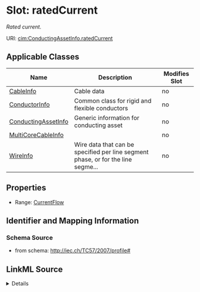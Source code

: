 # Slot: ratedCurrent


_Rated current._



URI: [cim:ConductingAssetInfo.ratedCurrent](http://iec.ch/TC57/CIM-generic#ConductingAssetInfo.ratedCurrent)



<!-- no inheritance hierarchy -->




## Applicable Classes

| Name | Description | Modifies Slot |
| --- | --- | --- |
[CableInfo](CableInfo.md) | Cable data |  no  |
[ConductorInfo](ConductorInfo.md) | Common class for rigid and flexible conductors |  no  |
[ConductingAssetInfo](ConductingAssetInfo.md) | Generic information for conducting asset |  no  |
[MultiCoreCableInfo](MultiCoreCableInfo.md) |  |  no  |
[WireInfo](WireInfo.md) | Wire data that can be specified per line segment phase, or for the line segme... |  no  |







## Properties

* Range: [CurrentFlow](CurrentFlow.md)





## Identifier and Mapping Information







### Schema Source


* from schema: http://iec.ch/TC57/2007/profile#




## LinkML Source

<details>
```yaml
name: ratedCurrent
description: Rated current.
from_schema: http://iec.ch/TC57/2007/profile#
slot_uri: cim:ConductingAssetInfo.ratedCurrent
alias: ratedCurrent
owner: ConductingAssetInfo
domain_of:
- ConductingAssetInfo
range: CurrentFlow
minimum_cardinality: 0
maximum_cardinality: 1

```
</details>